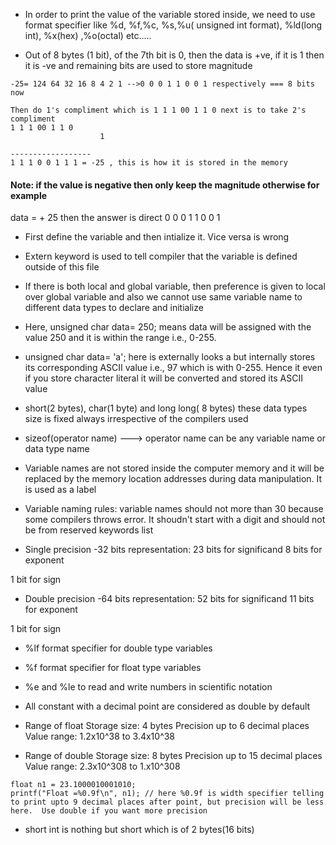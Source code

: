 * In order to print the value of the variable stored inside, we need to use format specifier like %d, %f,%c, %s,%u( unsigned int format), %ld(long int), %x(hex) ,%o(octal) etc.....

* Out of 8 bytes (1 bit), of the 7th bit is 0, then the data is +ve, if it is 1 then it is -ve
and remaining bits are used to store magnitude

```
-25= 124 64 32 16 8 4 2 1 -->0 0 0 1 1 0 0 1 respectively === 8 bits now

Then do 1's compliment which is 1 1 1 00 1 1 0 next is to take 2's compliment
1 1 1 00 1 1 0
                    1

------------------
1 1 1 0 0 1 1 1 = -25 , this is how it is stored in the memory
```

#### Note: if the value is negative then only keep the magnitude otherwise for example
data = + 25 then the answer is direct 0 0 0 1 1 0 0 1   

* First define the variable and then intialize it. Vice versa is wrong

* Extern keyword is used to tell compiler that the variable is defined outside of this file

* If there is both local and global variable, then preference is given to local over global variable and also we cannot use same variable name to different data types to declare and initialize

* Here, unsigned char data= 250; means data will be assigned with the value 250 and it is within the range i.e., 0-255.

* unsigned char data= 'a'; here is externally looks a but internally stores its corresponding ASCII value i.e., 97 which is with 0-255. Hence it even if you store character literal it will be converted and stored its ASCII value

* short(2 bytes), char(1 byte) and long long( 8 bytes) these data types size is fixed always irrespective of the compilers used

* sizeof(operator name) ---> operator name can be any variable name or data type name

* Variable names are not stored inside the computer memory and it will be replaced by the memory location addresses during data manipulation. It is used as a label

* Variable naming rules: variable names should not more than 30 because some compilers throws error. It shoudn't start with a digit and should not be from reserved keywords list

* Single precision -32 bits representation:
23 bits for significand
8 bits for exponent

1 bit for sign

* Double precision -64 bits representation:
52 bits for significand
11 bits for exponent

1 bit for sign

* %lf format specifier for double type variables
* %f format specifier for float type variables
* %e and %le to read and write numbers in scientific notation

* All constant with a decimal point are considered as double by default

* Range of float
Storage size: 4 bytes
Precision up to 6 decimal places
Value range: 1.2x10^38 to 3.4x10^38

* Range of double
Storage size: 8 bytes
Precision up to 15 decimal places
Value range: 2.3x10^308 to 1.x10^308

```
float n1 = 23.1000010001010;
printf("Float =%0.9f\n", n1); // here %0.9f is width specifier telling to print upto 9 decimal places after point, but precision will be less here.  Use double if you want more precision
```

* short int is nothing but short which is of 2 bytes(16 bits) 